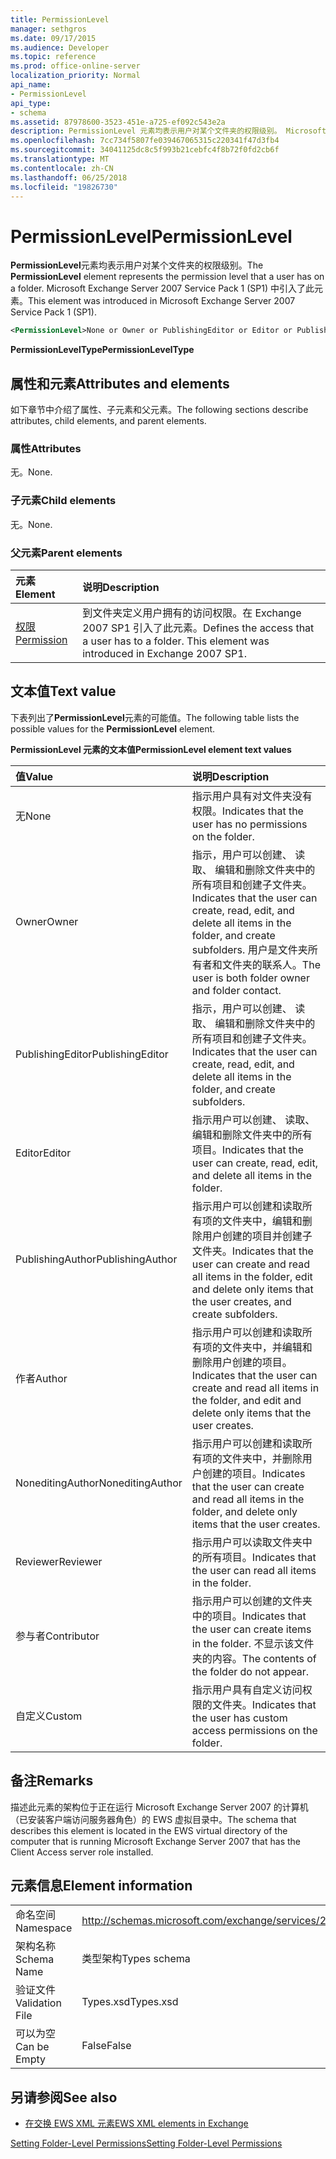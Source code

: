 ```yaml
---
title: PermissionLevel
manager: sethgros
ms.date: 09/17/2015
ms.audience: Developer
ms.topic: reference
ms.prod: office-online-server
localization_priority: Normal
api_name:
- PermissionLevel
api_type:
- schema
ms.assetid: 87978600-3523-451e-a725-ef092c543e2a
description: PermissionLevel 元素均表示用户对某个文件夹的权限级别。 Microsoft Exchange Server 2007 Service Pack 1 (SP1) 中引入了此元素。
ms.openlocfilehash: 7cc734f5807fe039467065315c220341f47d3fb4
ms.sourcegitcommit: 34041125dc8c5f993b21cebfc4f8b72f0fd2cb6f
ms.translationtype: MT
ms.contentlocale: zh-CN
ms.lasthandoff: 06/25/2018
ms.locfileid: "19826730"
---
```

# <a name="permissionlevel"></a><span data-ttu-id="0a41d-104">PermissionLevel</span><span class="sxs-lookup"><span data-stu-id="0a41d-104">PermissionLevel</span></span>

<span data-ttu-id="0a41d-105">**PermissionLevel**元素均表示用户对某个文件夹的权限级别。</span><span class="sxs-lookup"><span data-stu-id="0a41d-105">The **PermissionLevel** element represents the permission level that a user has on a folder.</span></span> <span data-ttu-id="0a41d-106">Microsoft Exchange Server 2007 Service Pack 1 (SP1) 中引入了此元素。</span><span class="sxs-lookup"><span data-stu-id="0a41d-106">This element was introduced in Microsoft Exchange Server 2007 Service Pack 1 (SP1).</span></span> 
  
```xml
<PermissionLevel>None or Owner or PublishingEditor or Editor or PublishingAuthor or Author or NoneditingAuthor or Reviewer or Contributor or Custom</PermissionLevel>
```

 <span data-ttu-id="0a41d-107">**PermissionLevelType**</span><span class="sxs-lookup"><span data-stu-id="0a41d-107">**PermissionLevelType**</span></span>
## <a name="attributes-and-elements"></a><span data-ttu-id="0a41d-108">属性和元素</span><span class="sxs-lookup"><span data-stu-id="0a41d-108">Attributes and elements</span></span>

<span data-ttu-id="0a41d-109">如下章节中介绍了属性、子元素和父元素。</span><span class="sxs-lookup"><span data-stu-id="0a41d-109">The following sections describe attributes, child elements, and parent elements.</span></span>
  
### <a name="attributes"></a><span data-ttu-id="0a41d-110">属性</span><span class="sxs-lookup"><span data-stu-id="0a41d-110">Attributes</span></span>

<span data-ttu-id="0a41d-111">无。</span><span class="sxs-lookup"><span data-stu-id="0a41d-111">None.</span></span>
  
### <a name="child-elements"></a><span data-ttu-id="0a41d-112">子元素</span><span class="sxs-lookup"><span data-stu-id="0a41d-112">Child elements</span></span>

<span data-ttu-id="0a41d-113">无。</span><span class="sxs-lookup"><span data-stu-id="0a41d-113">None.</span></span>
  
### <a name="parent-elements"></a><span data-ttu-id="0a41d-114">父元素</span><span class="sxs-lookup"><span data-stu-id="0a41d-114">Parent elements</span></span>

|<span data-ttu-id="0a41d-115">**元素**</span><span class="sxs-lookup"><span data-stu-id="0a41d-115">**Element**</span></span>|<span data-ttu-id="0a41d-116">**说明**</span><span class="sxs-lookup"><span data-stu-id="0a41d-116">**Description**</span></span>|
|:-----|:-----|
|[<span data-ttu-id="0a41d-117">权限</span><span class="sxs-lookup"><span data-stu-id="0a41d-117">Permission</span></span>](permission.md) <br/> |<span data-ttu-id="0a41d-p103">到文件夹定义用户拥有的访问权限。在 Exchange 2007 SP1 引入了此元素。</span><span class="sxs-lookup"><span data-stu-id="0a41d-p103">Defines the access that a user has to a folder. This element was introduced in Exchange 2007 SP1.</span></span>  <br/> |
   
## <a name="text-value"></a><span data-ttu-id="0a41d-120">文本值</span><span class="sxs-lookup"><span data-stu-id="0a41d-120">Text value</span></span>

<span data-ttu-id="0a41d-121">下表列出了**PermissionLevel**元素的可能值。</span><span class="sxs-lookup"><span data-stu-id="0a41d-121">The following table lists the possible values for the **PermissionLevel** element.</span></span> 
  
<span data-ttu-id="0a41d-122">**PermissionLevel 元素的文本值**</span><span class="sxs-lookup"><span data-stu-id="0a41d-122">**PermissionLevel element text values**</span></span>

|<span data-ttu-id="0a41d-123">**值**</span><span class="sxs-lookup"><span data-stu-id="0a41d-123">**Value**</span></span>|<span data-ttu-id="0a41d-124">**说明**</span><span class="sxs-lookup"><span data-stu-id="0a41d-124">**Description**</span></span>|
|:-----|:-----|
|<span data-ttu-id="0a41d-125">无</span><span class="sxs-lookup"><span data-stu-id="0a41d-125">None</span></span>  <br/> |<span data-ttu-id="0a41d-126">指示用户具有对文件夹没有权限。</span><span class="sxs-lookup"><span data-stu-id="0a41d-126">Indicates that the user has no permissions on the folder.</span></span>  <br/> |
|<span data-ttu-id="0a41d-127">Owner</span><span class="sxs-lookup"><span data-stu-id="0a41d-127">Owner</span></span>  <br/> |<span data-ttu-id="0a41d-128">指示，用户可以创建、 读取、 编辑和删除文件夹中的所有项目和创建子文件夹。</span><span class="sxs-lookup"><span data-stu-id="0a41d-128">Indicates that the user can create, read, edit, and delete all items in the folder, and create subfolders.</span></span> <span data-ttu-id="0a41d-129">用户是文件夹所有者和文件夹的联系人。</span><span class="sxs-lookup"><span data-stu-id="0a41d-129">The user is both folder owner and folder contact.</span></span>  <br/> |
|<span data-ttu-id="0a41d-130">PublishingEditor</span><span class="sxs-lookup"><span data-stu-id="0a41d-130">PublishingEditor</span></span>  <br/> |<span data-ttu-id="0a41d-131">指示，用户可以创建、 读取、 编辑和删除文件夹中的所有项目和创建子文件夹。</span><span class="sxs-lookup"><span data-stu-id="0a41d-131">Indicates that the user can create, read, edit, and delete all items in the folder, and create subfolders.</span></span>  <br/> |
|<span data-ttu-id="0a41d-132">Editor</span><span class="sxs-lookup"><span data-stu-id="0a41d-132">Editor</span></span>  <br/> |<span data-ttu-id="0a41d-133">指示用户可以创建、 读取、 编辑和删除文件夹中的所有项目。</span><span class="sxs-lookup"><span data-stu-id="0a41d-133">Indicates that the user can create, read, edit, and delete all items in the folder.</span></span>  <br/> |
|<span data-ttu-id="0a41d-134">PublishingAuthor</span><span class="sxs-lookup"><span data-stu-id="0a41d-134">PublishingAuthor</span></span>  <br/> |<span data-ttu-id="0a41d-135">指示用户可以创建和读取所有项的文件夹中，编辑和删除用户创建的项目并创建子文件夹。</span><span class="sxs-lookup"><span data-stu-id="0a41d-135">Indicates that the user can create and read all items in the folder, edit and delete only items that the user creates, and create subfolders.</span></span>  <br/> |
|<span data-ttu-id="0a41d-136">作者</span><span class="sxs-lookup"><span data-stu-id="0a41d-136">Author</span></span>  <br/> |<span data-ttu-id="0a41d-137">指示用户可以创建和读取所有项的文件夹中，并编辑和删除用户创建的项目。</span><span class="sxs-lookup"><span data-stu-id="0a41d-137">Indicates that the user can create and read all items in the folder, and edit and delete only items that the user creates.</span></span>  <br/> |
|<span data-ttu-id="0a41d-138">NoneditingAuthor</span><span class="sxs-lookup"><span data-stu-id="0a41d-138">NoneditingAuthor</span></span>  <br/> |<span data-ttu-id="0a41d-139">指示用户可以创建和读取所有项的文件夹中，并删除用户创建的项目。</span><span class="sxs-lookup"><span data-stu-id="0a41d-139">Indicates that the user can create and read all items in the folder, and delete only items that the user creates.</span></span>  <br/> |
|<span data-ttu-id="0a41d-140">Reviewer</span><span class="sxs-lookup"><span data-stu-id="0a41d-140">Reviewer</span></span>  <br/> |<span data-ttu-id="0a41d-141">指示用户可以读取文件夹中的所有项目。</span><span class="sxs-lookup"><span data-stu-id="0a41d-141">Indicates that the user can read all items in the folder.</span></span>  <br/> |
|<span data-ttu-id="0a41d-142">参与者</span><span class="sxs-lookup"><span data-stu-id="0a41d-142">Contributor</span></span>  <br/> |<span data-ttu-id="0a41d-143">指示用户可以创建的文件夹中的项目。</span><span class="sxs-lookup"><span data-stu-id="0a41d-143">Indicates that the user can create items in the folder.</span></span> <span data-ttu-id="0a41d-144">不显示该文件夹的内容。</span><span class="sxs-lookup"><span data-stu-id="0a41d-144">The contents of the folder do not appear.</span></span>  <br/> |
|<span data-ttu-id="0a41d-145">自定义</span><span class="sxs-lookup"><span data-stu-id="0a41d-145">Custom</span></span>  <br/> |<span data-ttu-id="0a41d-146">指示用户具有自定义访问权限的文件夹。</span><span class="sxs-lookup"><span data-stu-id="0a41d-146">Indicates that the user has custom access permissions on the folder.</span></span>  <br/> |
   
## <a name="remarks"></a><span data-ttu-id="0a41d-147">备注</span><span class="sxs-lookup"><span data-stu-id="0a41d-147">Remarks</span></span>

<span data-ttu-id="0a41d-148">描述此元素的架构位于正在运行 Microsoft Exchange Server 2007 的计算机（已安装客户端访问服务器角色）的 EWS 虚拟目录中。</span><span class="sxs-lookup"><span data-stu-id="0a41d-148">The schema that describes this element is located in the EWS virtual directory of the computer that is running Microsoft Exchange Server 2007 that has the Client Access server role installed.</span></span>
  
## <a name="element-information"></a><span data-ttu-id="0a41d-149">元素信息</span><span class="sxs-lookup"><span data-stu-id="0a41d-149">Element information</span></span>

|||
|:-----|:-----|
|<span data-ttu-id="0a41d-150">命名空间</span><span class="sxs-lookup"><span data-stu-id="0a41d-150">Namespace</span></span>  <br/> |http://schemas.microsoft.com/exchange/services/2006/types  <br/> |
|<span data-ttu-id="0a41d-151">架构名称</span><span class="sxs-lookup"><span data-stu-id="0a41d-151">Schema Name</span></span>  <br/> |<span data-ttu-id="0a41d-152">类型架构</span><span class="sxs-lookup"><span data-stu-id="0a41d-152">Types schema</span></span>  <br/> |
|<span data-ttu-id="0a41d-153">验证文件</span><span class="sxs-lookup"><span data-stu-id="0a41d-153">Validation File</span></span>  <br/> |<span data-ttu-id="0a41d-154">Types.xsd</span><span class="sxs-lookup"><span data-stu-id="0a41d-154">Types.xsd</span></span>  <br/> |
|<span data-ttu-id="0a41d-155">可以为空</span><span class="sxs-lookup"><span data-stu-id="0a41d-155">Can be Empty</span></span>  <br/> |<span data-ttu-id="0a41d-156">False</span><span class="sxs-lookup"><span data-stu-id="0a41d-156">False</span></span>  <br/> |
   
## <a name="see-also"></a><span data-ttu-id="0a41d-157">另请参阅</span><span class="sxs-lookup"><span data-stu-id="0a41d-157">See also</span></span>



- [<span data-ttu-id="0a41d-158">在交换 EWS XML 元素</span><span class="sxs-lookup"><span data-stu-id="0a41d-158">EWS XML elements in Exchange</span></span>](ews-xml-elements-in-exchange.md)


[<span data-ttu-id="0a41d-159">Setting Folder-Level Permissions</span><span class="sxs-lookup"><span data-stu-id="0a41d-159">Setting Folder-Level Permissions</span></span>](http://msdn.microsoft.com/library/c7530e86-5112-401c-b10a-9c054ae59f07%28Office.15%29.aspx)

